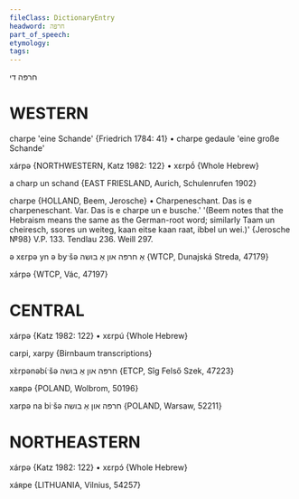 ```yaml
---
fileClass: DictionaryEntry
headword: חרפּה
part_of_speech: 
etymology: 
tags: 
---
```

חרפּה
די

WESTERN
========

charpe 'eine Schande' {Friedrich 1784: 41}
	•	charpe gedaule 'eine große Schande' 

xárpə {NORTHWESTERN, Katz 1982: 122}
	•	xɛrpṓ {Whole Hebrew}

a charp un schand {EAST FRIESLAND, Aurich, Schulenrufen 1902}

charpe {HOLLAND, Beem, Jerosche}
	•	Charpeneschant. Das is e charpeneschant. Var. Das is e charpe un e busche.' '(Beem notes that the Hebraism means the same as the German-root word; similarly Taam un cheiresch, ssores un weiteg, kaan eitse kaan raat, ibbel un wei.)' {Jerosche №98}
V.P. 133.
Tendlau 236.
Weill 297.

ə xɛrpə yn ə byˑšə אַ חרפּה און אַ בושה {WTCP, Dunajská Streda, 47179}

xárpə {WTCP, Vác, 47197}

CENTRAL
========

xárpə {Katz 1982: 122}
	•	xɛrpú {Whole Hebrew}

carpi, xarpy {Birnbaum transcriptions}

xɛ̀rpənəbɩ́ˑšə חרפּה און אַ בושה {ETCP, Sîg Felső Szek, 47223}

xaʀpə {POLAND, Wolbrom, 50196}

xarpə na biˑšə חרפּה און אַ בושה {POLAND, Warsaw, 52211}

NORTHEASTERN
==============

xárpə {Katz 1982: 122}
	•	xɛrpɔ́ {Whole Hebrew}

xáʀpe {LITHUANIA, Vilnius, 54257}